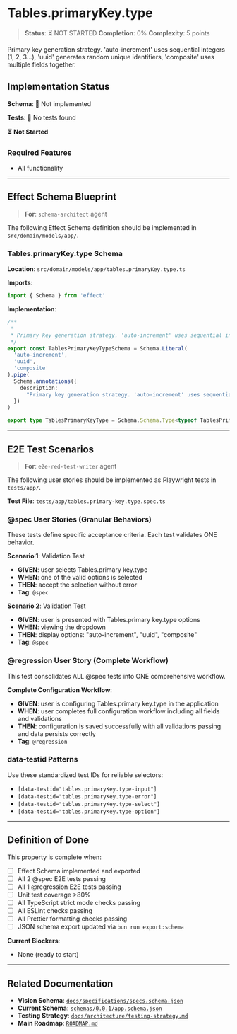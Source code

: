 # Tables.primaryKey.type

> **Status**: ⏳ NOT STARTED
> **Completion**: 0%
> **Complexity**: 5 points

Primary key generation strategy. 'auto-increment' uses sequential integers (1, 2, 3...), 'uuid' generates random unique identifiers, 'composite' uses multiple fields together.

## Implementation Status

**Schema**: 🔴 Not implemented

**Tests**: 🔴 No tests found

⏳ **Not Started**

### Required Features

- All functionality

---

## Effect Schema Blueprint

> **For**: `schema-architect` agent

The following Effect Schema definition should be implemented in `src/domain/models/app/`.

### Tables.primaryKey.type Schema

**Location**: `src/domain/models/app/tables.primaryKey.type.ts`

**Imports**:

```typescript
import { Schema } from 'effect'
```

**Implementation**:

```typescript
/**
 *
 * Primary key generation strategy. 'auto-increment' uses sequential integers (1, 2, 3...), 'uuid' generates random unique identifiers, 'composite' uses multiple fields together.
 */
export const TablesPrimaryKeyTypeSchema = Schema.Literal(
  'auto-increment',
  'uuid',
  'composite'
).pipe(
  Schema.annotations({
    description:
      "Primary key generation strategy. 'auto-increment' uses sequential integers (1, 2, 3...), 'uuid' generates random unique identifiers, 'composite' uses multiple fields together.",
  })
)

export type TablesPrimaryKeyType = Schema.Schema.Type<typeof TablesPrimaryKeyTypeSchema>
```

---

## E2E Test Scenarios

> **For**: `e2e-red-test-writer` agent

The following user stories should be implemented as Playwright tests in `tests/app/`.

**Test File**: `tests/app/tables.primary-key.type.spec.ts`

### @spec User Stories (Granular Behaviors)

These tests define specific acceptance criteria. Each test validates ONE behavior.

**Scenario 1**: Validation Test

- **GIVEN**: user selects Tables.primary key.type
- **WHEN**: one of the valid options is selected
- **THEN**: accept the selection without error
- **Tag**: `@spec`

**Scenario 2**: Validation Test

- **GIVEN**: user is presented with Tables.primary key.type options
- **WHEN**: viewing the dropdown
- **THEN**: display options: "auto-increment", "uuid", "composite"
- **Tag**: `@spec`

### @regression User Story (Complete Workflow)

This test consolidates ALL @spec tests into ONE comprehensive workflow.

**Complete Configuration Workflow**:

- **GIVEN**: user is configuring Tables.primary key.type in the application
- **WHEN**: user completes full configuration workflow including all fields and validations
- **THEN**: configuration is saved successfully with all validations passing and data persists correctly
- **Tag**: `@regression`

### data-testid Patterns

Use these standardized test IDs for reliable selectors:

- `[data-testid="tables.primaryKey.type-input"]`
- `[data-testid="tables.primaryKey.type-error"]`
- `[data-testid="tables.primaryKey.type-select"]`
- `[data-testid="tables.primaryKey.type-option"]`

---

## Definition of Done

This property is complete when:

- [ ] Effect Schema implemented and exported
- [ ] All 2 @spec E2E tests passing
- [ ] All 1 @regression E2E tests passing
- [ ] Unit test coverage >80%
- [ ] All TypeScript strict mode checks passing
- [ ] All ESLint checks passing
- [ ] All Prettier formatting checks passing
- [ ] JSON schema export updated via `bun run export:schema`

**Current Blockers**:

- None (ready to start)

---

## Related Documentation

- **Vision Schema**: [`docs/specifications/specs.schema.json`](../specs.schema.json)
- **Current Schema**: [`schemas/0.0.1/app.schema.json`](../../schemas/0.0.1/app.schema.json)
- **Testing Strategy**: [`docs/architecture/testing-strategy.md`](../../architecture/testing-strategy.md)
- **Main Roadmap**: [`ROADMAP.md`](../../../ROADMAP.md)

